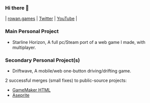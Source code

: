 ### Hi there 👋

| [rowan.games](https://rowan.games/) | [Twitter](https://twitter.com/RowanFuture/) | [YouTube](https://youtube.com/RowanFuture/) |

### Main Personal Project 
- Starline Horizon,
A full pc/Steam port of a web game I made, with multiplayer.
### Secondary Personal Project(s)
- Driftwave,
A mobile/web one-button driving/drifting game.

2 successful merges (small fixes) to public-source projects:
- [GameMaker HTML](https://github.com/YoYoGames/GameMaker-HTML5/pull/231)
- [Aseprite](https://github.com/aseprite/aseprite/pull/4087)
<!--
**RowanFuture/RowanFuture** is a ✨ _special_ ✨ repository because its `README.md` (this file) appears on your GitHub profile.

Here are some ideas to get you started:

- 🔭 I’m currently working on ...
- 🌱 I’m currently learning ...
- 👯 I’m looking to collaborate on ...
- 🤔 I’m looking for help with ...
- 💬 Ask me about ...
- 📫 How to reach me: ...
- 😄 Pronouns: ...
- ⚡ Fun fact: ...
-->
